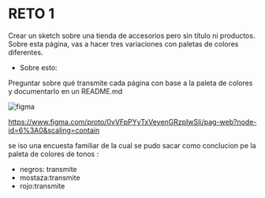 # RETO 1
Crear un sketch sobre una tienda de accesorios pero sin título ni productos. Sobre esta página, vas a hacer tres variaciones con paletas de colores diferentes.

- Sobre esto:

Preguntar sobre qué transmite cada página con base a la paleta de colores y documentarlo en un README.md


![figma](https://scontent.flim16-3.fna.fbcdn.net/v/t1.15752-9/35286544_1667288116658000_3478864097477394432_n.jpg?_nc_cat=0&oh=11804e4a6f01bdc9dd06f75dc02c1f1e&oe=5BBF258A)

https://www.figma.com/proto/0vVFpPYyTxVeyenGRzpIwSIi/pag-web?node-id=6%3A0&scaling=contain

se iso una encuesta familiar de la cual se pudo sacar como conclucion pe la paleta de colores de tonos :
- negros: transmite 
- mostaza:transmite
- rojo:transmite
